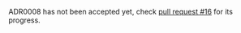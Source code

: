 ADR0008 has not been accepted yet, check [pull request #16](https://github.com/SolarKnightsRacing/1_solaris/pull/16) for its progress.
